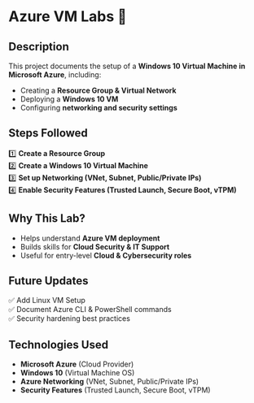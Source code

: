 # Azure VM Labs 🚀

## Description  
This project documents the setup of a **Windows 10 Virtual Machine in Microsoft Azure**, including:  
- Creating a **Resource Group & Virtual Network**  
- Deploying a **Windows 10 VM**  
- Configuring **networking and security settings**  

## Steps Followed  
1️⃣ **Create a Resource Group**  
2️⃣ **Create a Windows 10 Virtual Machine**  
3️⃣ **Set up Networking (VNet, Subnet, Public/Private IPs)**  
4️⃣ **Enable Security Features (Trusted Launch, Secure Boot, vTPM)**  

## Why This Lab?  
- Helps understand **Azure VM deployment**  
- Builds skills for **Cloud Security & IT Support**  
- Useful for entry-level **Cloud & Cybersecurity roles**  

## Future Updates  
✅ Add Linux VM Setup  
✅ Document Azure CLI & PowerShell commands  
✅ Security hardening best practices  

## Technologies Used  
- **Microsoft Azure** (Cloud Provider)  
- **Windows 10** (Virtual Machine OS)  
- **Azure Networking** (VNet, Subnet, Public/Private IPs)  
- **Security Features** (Trusted Launch, Secure Boot, vTPM)  
